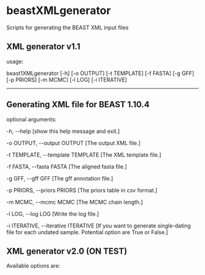 # beastXMLgenerator

Scripts for generating the BEAST XML input files

## XML generator v1.1

usage:
 
beast1XMLgenerator [-h] [-o OUTPUT] [-t TEMPLATE] [-f FASTA] [-g GFF] [-p PRIORS] [-m MCMC] [-l LOG] [-i ITERATIVE]
 
-------------------------------------

Generating XML file for BEAST 1.10.4 
-------------------------------------


optional arguments: 
 
-h, --help [show this help message and exit.]
 
-o OUTPUT, --output OUTPUT [The output XML file.]
 
-t TEMPLATE, --template TEMPLATE [The XML template file.]
 
-f FASTA, --fasta FASTA [The aligned fasta file.]
 
-g GFF, --gff GFF [The gff annotation file.]
 
-p PRIORS, --priors PRIORS [The priors table in csv format.]
 
-m MCMC, --mcmc MCMC [The MCMC chain length.]
 
-l LOG, --log LOG [Write the log file.]
 
-i ITERATIVE, --iterative ITERATIVE [If you want to generate single-dating file for each undated sample. Potential option are True or False.]


## XML generator v2.0 (ON TEST)
 
Available options are:


